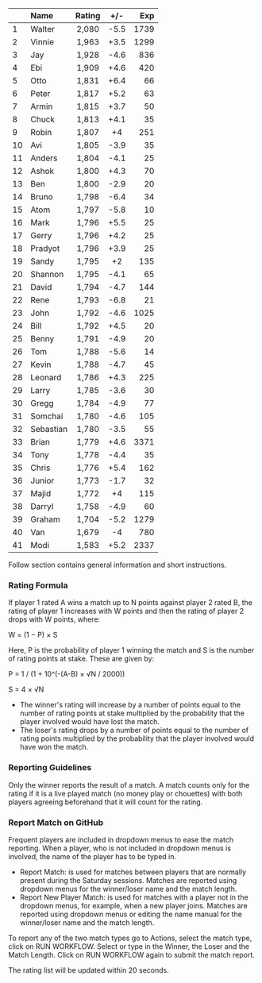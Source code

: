 | |Name|Rating|+/-|Exp|
|-|:---|:----:|:-:|--:|
|1|Walter|2,080|-5.5|1739|
|2|Vinnie|1,963|+3.5|1299|
|3|Jay|1,928|-4.6|836|
|4|Ebi|1,909|+4.6|420|
|5|Otto|1,831|+6.4|66|
|6|Peter|1,817|+5.2|63|
|7|Armin|1,815|+3.7|50|
|8|Chuck|1,813|+4.1|35|
|9|Robin|1,807|+4|251|
|10|Avi|1,805|-3.9|35|
|11|Anders|1,804|-4.1|25|
|12|Ashok|1,800|+4.3|70|
|13|Ben|1,800|-2.9|20|
|14|Bruno|1,798|-6.4|34|
|15|Atom|1,797|-5.8|10|
|16|Mark|1,796|+5.5|25|
|17|Gerry|1,796|+4.2|25|
|18|Pradyot|1,796|+3.9|25|
|19|Sandy|1,795|+2|135|
|20|Shannon|1,795|-4.1|65|
|21|David|1,794|-4.7|144|
|22|Rene|1,793|-6.8|21|
|23|John|1,792|-4.6|1025|
|24|Bill|1,792|+4.5|20|
|25|Benny|1,791|-4.9|20|
|26|Tom|1,788|-5.6|14|
|27|Kevin|1,788|-4.7|45|
|28|Leonard|1,786|+4.3|225|
|29|Larry|1,785|-3.6|30|
|30|Gregg|1,784|-4.9|77|
|31|Somchai|1,780|-4.6|105|
|32|Sebastian|1,780|-3.5|55|
|33|Brian|1,779|+4.6|3371|
|34|Tony|1,778|-4.4|35|
|35|Chris|1,776|+5.4|162|
|36|Junior|1,773|-1.7|32|
|37|Majid|1,772|+4|115|
|38|Darryl|1,758|-4.9|60|
|39|Graham|1,704|-5.2|1279|
|40|Van|1,679|-4|780|
|41|Modi|1,583|+5.2|2337|


Follow section contains general information and short instructions.

### Rating Formula

If player 1 rated A wins a match up to N points against player 2 rated B, the rating of player 1 increases with W points and then the rating of player 2 drops with W points, where:

W = (1 − P) × S

Here, P is the probability of player 1 winning the match and S is the number of rating points at stake. These are given by:

P = 1 / (1 + 10^(-(A-B) × √N / 2000))

S = 4 × √N

- The winner's rating will increase by a number of points equal to the number of rating points at stake multiplied by the probability that the player involved would have lost the match.
- The loser's rating drops by a number of points equal to the number of rating points multiplied by the probability that the player involved would have won the match.

### Reporting Guidelines

Only the winner reports the result of a match.
A match counts only for the rating if it is a live played match (no money play or chouettes)
with both players agreeing beforehand that it will count for the rating.


### Report Match on GitHub

Frequent players are included in dropdown menus to ease the match reporting.
When a player, who is not included in dropdown menus is involved, the name of the player has to be typed in.

- Report Match:  is used for matches between players that are normally present during the Saturday sessions.
  Matches are reported using dropdown menus for the winner/loser name and the match length.
- Report New Player Match:  is used for matches with a player not in the dropdown menus, for example, when a new player joins.
  Matches are reported using dropdown menus or editing the name manual for the winner/loser name and the match length.

To report any of the two match types go to Actions, select the match type, click on RUN WORKFLOW.
Select or type in the Winner, the Loser and the Match Length.
Click on RUN WORKFLOW again to submit the match report.

The rating list will be updated within 20 seconds.
